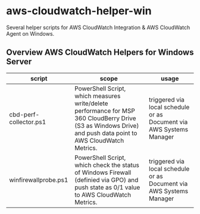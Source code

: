 # aws-cloudwatch-helper-win
Several helper scripts for AWS CloudWatch Integration &amp; AWS CloudWatch Agent on Windows.

## Overview AWS CloudWatch Helpers for Windows Server

| script        | scope           | usage  |
| ------------- |-------------|-----|
| cbd-perf-collector.ps1      | PowerShell Script, which measures write/delete performance for MSP 360 CloudBerry Drive (S3 as Windows Drive) and push data point to AWS CloudWatch Metrics.  | triggered via local schedule or as Document via AWS Systems Manager |
| winfirewallprobe.ps1      | PowerShell Script, which check the status of Windows Firewall (definied via GPO) and push state as 0/1 value to AWS CloudWatch Metrics.  | triggered via local schedule or as Document via AWS Systems Manager |
